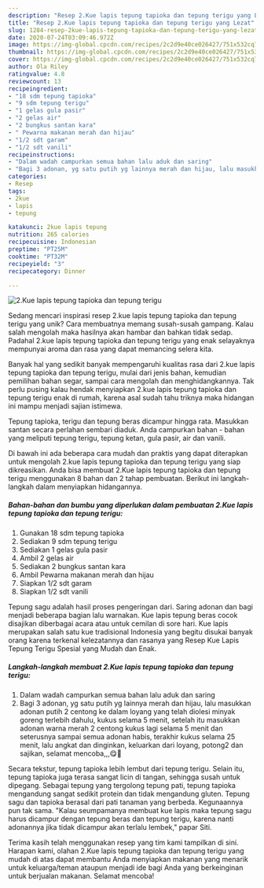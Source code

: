 ```yaml
---
description: "Resep 2.Kue lapis tepung tapioka dan tepung terigu yang Lezat"
title: "Resep 2.Kue lapis tepung tapioka dan tepung terigu yang Lezat"
slug: 1284-resep-2kue-lapis-tepung-tapioka-dan-tepung-terigu-yang-lezat
date: 2020-07-24T03:09:46.972Z
image: https://img-global.cpcdn.com/recipes/2c2d9e40ce026427/751x532cq70/2kue-lapis-tepung-tapioka-dan-tepung-terigu-foto-resep-utama.jpg
thumbnail: https://img-global.cpcdn.com/recipes/2c2d9e40ce026427/751x532cq70/2kue-lapis-tepung-tapioka-dan-tepung-terigu-foto-resep-utama.jpg
cover: https://img-global.cpcdn.com/recipes/2c2d9e40ce026427/751x532cq70/2kue-lapis-tepung-tapioka-dan-tepung-terigu-foto-resep-utama.jpg
author: Ola Riley
ratingvalue: 4.8
reviewcount: 13
recipeingredient:
- "18 sdm tepung tapioka"
- "9 sdm tepung terigu"
- "1 gelas gula pasir"
- "2 gelas air"
- "2 bungkus santan kara"
- " Pewarna makanan merah dan hijau"
- "1/2 sdt garam"
- "1/2 sdt vanili"
recipeinstructions:
- "Dalam wadah campurkan semua bahan lalu aduk dan saring"
- "Bagi 3 adonan, yg satu putih yg lainnya merah dan hijau, lalu masukkan adonan putih 2 centong ke dalam loyang yang telah diolesi minyak goreng terlebih dahulu, kukus selama 5 menit, setelah itu masukkan adonan warna merah 2 centong kukus lagi selama 5 menit dan seterusnya sampai semua adonan habis, terakhir kukus selama 25 menit, lalu angkat dan dinginkan, keluarkan dari loyang, potong2 dan sajikan, selamat mencoba,,,😋🤗"
categories:
- Resep
tags:
- 2kue
- lapis
- tepung

katakunci: 2kue lapis tepung 
nutrition: 265 calories
recipecuisine: Indonesian
preptime: "PT25M"
cooktime: "PT32M"
recipeyield: "3"
recipecategory: Dinner

---
```



![2.Kue lapis tepung tapioka dan tepung terigu](https://img-global.cpcdn.com/recipes/2c2d9e40ce026427/751x532cq70/2kue-lapis-tepung-tapioka-dan-tepung-terigu-foto-resep-utama.jpg)

Sedang mencari inspirasi resep 2.kue lapis tepung tapioka dan tepung terigu yang unik? Cara membuatnya memang susah-susah gampang. Kalau salah mengolah maka hasilnya akan hambar dan bahkan tidak sedap. Padahal 2.kue lapis tepung tapioka dan tepung terigu yang enak selayaknya mempunyai aroma dan rasa yang dapat memancing selera kita.

Banyak hal yang sedikit banyak mempengaruhi kualitas rasa dari 2.kue lapis tepung tapioka dan tepung terigu, mulai dari jenis bahan, kemudian pemilihan bahan segar, sampai cara mengolah dan menghidangkannya. Tak perlu pusing kalau hendak menyiapkan 2.kue lapis tepung tapioka dan tepung terigu enak di rumah, karena asal sudah tahu triknya maka hidangan ini mampu menjadi sajian istimewa.

Tepung tapioka, terigu dan tepung beras dicampur hingga rata. Masukkan santan secara perlahan sembari diaduk. Anda campurkan bahan - bahan yang meliputi tepung terigu, tepung ketan, gula pasir, air dan vanili.


Di bawah ini ada beberapa cara mudah dan praktis yang dapat diterapkan untuk mengolah 2.kue lapis tepung tapioka dan tepung terigu yang siap dikreasikan. Anda bisa membuat 2.Kue lapis tepung tapioka dan tepung terigu menggunakan 8 bahan dan 2 tahap pembuatan. Berikut ini langkah-langkah dalam menyiapkan hidangannya.

<!--inarticleads1-->

##### Bahan-bahan dan bumbu yang diperlukan dalam pembuatan 2.Kue lapis tepung tapioka dan tepung terigu:

1. Gunakan 18 sdm tepung tapioka
1. Sediakan 9 sdm tepung terigu
1. Sediakan 1 gelas gula pasir
1. Ambil 2 gelas air
1. Sediakan 2 bungkus santan kara
1. Ambil  Pewarna makanan merah dan hijau
1. Siapkan 1/2 sdt garam
1. Siapkan 1/2 sdt vanili


Tepung sagu adalah hasil proses pengeringan dari. Saring adonan dan bagi menjadi beberapa bagian lalu warnakan. Kue lapis tepung beras cocok disajikan diberbagai acara atau untuk cemilan di sore hari. Kue lapis merupakan salah satu kue tradisional Indonesia yang begitu disukai banyak orang karena terkenal kelezatannya dan rasanya yang Resep Kue Lapis Tepung Terigu Spesial yang Mudah dan Enak. 

<!--inarticleads2-->

##### Langkah-langkah membuat 2.Kue lapis tepung tapioka dan tepung terigu:

1. Dalam wadah campurkan semua bahan lalu aduk dan saring
1. Bagi 3 adonan, yg satu putih yg lainnya merah dan hijau, lalu masukkan adonan putih 2 centong ke dalam loyang yang telah diolesi minyak goreng terlebih dahulu, kukus selama 5 menit, setelah itu masukkan adonan warna merah 2 centong kukus lagi selama 5 menit dan seterusnya sampai semua adonan habis, terakhir kukus selama 25 menit, lalu angkat dan dinginkan, keluarkan dari loyang, potong2 dan sajikan, selamat mencoba,,,😋🤗


Secara tekstur, tepung tapioka lebih lembut dari tepung terigu. Selain itu, tepung tapioka juga terasa sangat licin di tangan, sehingga susah untuk dipegang. Sebagai tepung yang tergolong tepung pati, tepung tapioka mengandung sangat sedikit protein dan tidak mengandung gluten. Tepung sagu dan tapioka berasal dari pati tanaman yang berbeda. Kegunaannya pun tak sama. &#34;Kalau seumpamanya membuat kue lapis maka tepung sagu harus dicampur dengan tepung beras dan tepung terigu, karena nanti adonannya jika tidak dicampur akan terlalu lembek,&#34; papar Siti. 

Terima kasih telah menggunakan resep yang tim kami tampilkan di sini. Harapan kami, olahan 2.Kue lapis tepung tapioka dan tepung terigu yang mudah di atas dapat membantu Anda menyiapkan makanan yang menarik untuk keluarga/teman ataupun menjadi ide bagi Anda yang berkeinginan untuk berjualan makanan. Selamat mencoba!
